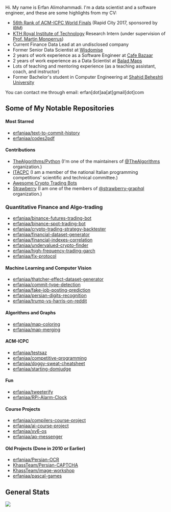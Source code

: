 Hi. My name is Erfan Alimohammadi. I'm a data scientist and a software engineer, and these are some highlights from my CV:

- [56th Rank of ACM-ICPC World Finals](https://icpc.global/ICPCID/0X1FK464JA9X) (Rapid City 2017, sponsored by IBM)
- [KTH Royal Institute of Technology](https://www.kth.se/en) Research Intern (under supervision of [Prof. Martin Monperrus](https://github.com/monperrus))
- Current Finance Data Lead at an undisclosed company
- Former Senior Data Scientist at [Wisdomise](https://wisdomise.com/)
- 2 years of work experience as a Software Engineer at [Cafe Bazaar](https://github.com/Cafebazaar)
- 2 years of work experience as a Data Scientist at [Balad Maps](https://github.com/BaladMaps)
- Lots of teaching and mentoring experience (as a teaching assistant, coach, and instructor)
- Former Bachelor's student in Computer Engineering at [Shahid Beheshti University](http://en.sbu.ac.ir/)

You can contact me through email: erfan[dot]aa[at]gmail[dot]com

## Some of My Notable Repositories

#### Most Starred

- [erfaniaa/text-to-commit-history](https://github.com/erfaniaa/text-to-commit-history)
- [erfaniaa/codes2pdf](https://github.com/erfaniaa/codes2pdf)

#### Contributions

- [TheAlgorithms/Python](https://github.com/TheAlgorithms/Python) (I'm one of the maintainers of [@TheAlgorithms](https://github.com/TheAlgorithms) organization.)
- [ITACPC](https://itacpc.it/) (I am a member of the national Italian programming competitions' scientific and technical committee.)
- [Awesome Crypto Trading Bots](https://github.com/botcrypto-io/awesome-crypto-trading-bots)
- [Strawberry](https://github.com/strawberry-graphql/strawberry) (I am one of the members of [@strawberry-graphql](https://github.com/strawberry-graphql/strawberry) organization.)

### Quantitative Finance and Algo-trading

- [erfaniaa/binance-futures-trading-bot](https://github.com/erfaniaa/binance-futures-trading-bot)
- [erfaniaa/binance-spot-trading-bot](https://github.com/erfaniaa/binance-spot-trading-bot)
- [erfaniaa/crypto-trading-strategy-backtester](https://github.com/erfaniaa/crypto-trading-strategy-backtester)
- [erfaniaa/financial-dataset-generator](https://github.com/erfaniaa/financial-dataset-generator)
- [erfaniaa/financial-indexes-correlation](https://github.com/erfaniaa/financial-indexes-correlation)
- [erfaniaa/undervalued-crypto-finder](https://github.com/erfaniaa/undervalued-crypto-finder)
- [erfaniaa/high-frequency-trading-garch](https://github.com/erfaniaa/high-frequency-trading-garch)
- [erfaniaa/fix-protocol](https://github.com/erfaniaa/fix-protocol)

#### Machine Learning and Computer Vision

- [erfaniaa/thatcher-effect-dataset-generator](https://github.com/Erfaniaa/thatcher-effect-dataset-generator)
- [erfaniaa/commit-type-detection](https://github.com/Erfaniaa/commit-type-detection)
- [erfaniaa/fake-job-posting-prediction](https://github.com/Erfaniaa/fake-job-posting-prediction)
- [erfaniaa/persian-digits-recognition](https://github.com/Erfaniaa/persian-digits-recognition)
- [erfaniaa/trump-vs-harris-on-reddit](https://github.com/erfaniaa/trump-vs-harris-on-reddit)

#### Algorithms and Graphs

- [erfaniaa/map-coloring](https://github.com/Erfaniaa/map-coloring)
- [erfaniaa/map-merging](https://github.com/Erfaniaa/map-merging)

#### ACM-ICPC

- [erfaniaa/testsaz](https://github.com/Erfaniaa/testsaz)
- [erfaniaa/competitive-programming](https://github.com/Erfaniaa/competitive-programming)
- [erfaniaa/doggy-sweat-cheatsheet](https://github.com/Erfaniaa/doggy-sweat-cheatsheet)
- [erfaniaa/starting-domjudge](https://github.com/Erfaniaa/starting-domjudge)

#### Fun

- [erfaniaa/tweeterify](https://github.com/Erfaniaa/Tweeterify)
- [erfaniaa/RPi-Alarm-Clock](https://github.com/Erfaniaa/RPi-Alarm-Clock)

#### Course Projects

- [erfaniaa/compilers-course-project](https://github.com/Erfaniaa/compilers-course-project)
- [erfaniaa/ai-course-project](https://github.com/Erfaniaa/ai-course-project)
- [erfaniaa/xv6-os](https://github.com/Erfaniaa/xv6-os)
- [erfaniaa/ap-messenger](https://github.com/Erfaniaa/ap-messenger)

#### Old Projects (Done in 2010 or Earlier)

- [erfaniaa/Persian-OCR](https://github.com/Erfaniaa/Persian-OCR)
- [KhassTeam/Persian-CAPTCHA](https://github.com/KhassTeam/Persian-CAPTCHA)
- [KhassTeam/image-workshop](https://github.com/KhassTeam/image-workshop)
- [erfaniaa/pascal-games](https://github.com/erfaniaa/pascal-games)

## General Stats

![](https://github-readme-stats.vercel.app/api?username=erfaniaa&show_icons=true&count_private=true&hide_rank=true&hide_border=true&include_all_commits=true&card_width=10)
